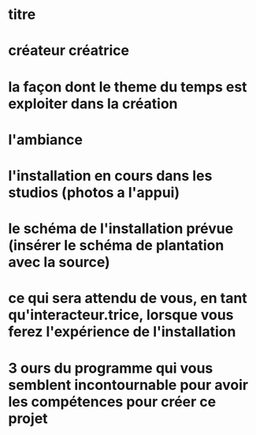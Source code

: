 # titre
# créateur créatrice
# la façon dont le theme du temps est exploiter dans la création
# l'ambiance
# l'installation en cours dans les studios (photos a l'appui)
# le schéma de l'installation prévue (insérer le schéma de plantation avec la source)
# ce qui sera attendu de vous, en tant qu'interacteur.trice, lorsque vous ferez l'expérience de l'installation
# 3 ours du programme qui vous semblent incontournable pour avoir les compétences pour créer ce projet

